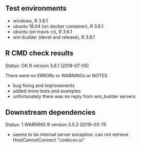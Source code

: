 ## Test environments
* windows, R 3.6.1
* ubuntu 18.04 (on docker container), R 3.6.1
* ubuntu (on travis-ci), R 3.6.1
* win-builder (devel and release), R 3.6.1

## R CMD check results
Status: OK
R version 3.6.1 (2019-07-05)

There were no ERRORs or WARNINGs or NOTES

  * bug fixing and improvements
  * added more tests and examples
  * unfortunately there was no reply from win_builder servers

## Downstream dependencies
Status: 1 WARNING
R version 3.5.3 (2019-03-11)

  * seems to be internal server exception: can not retrieve HostCannotConnect "codecov.io"


